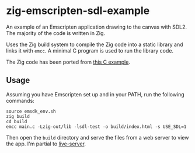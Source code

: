 # zig-emscripten-sdl-example
An example of an Emscripten application drawing to the canvas with SDL2. The majority of the code is written in Zig.

Uses the Zig build system to compile the Zig code into a static library and links it with `emcc`. A minimal C program is used to run the library code.

The Zig code has been ported from [this C example](https://www.jamesfmackenzie.com/2019/12/01/webassembly-graphics-with-sdl/).

## Usage
Assuming you have Emscripten set up and in your PATH, run the following commands:
```
source emsdk_env.sh
zig build
cd build
emcc main.c -Lzig-out/lib -lsdl-test -o build/index.html -s USE_SDL=1
```
Then open the `build` directory and serve the files from a web server to view the app. I'm partial to [live-server](https://www.npmjs.com/package/live-server).
